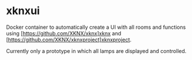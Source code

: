 # xknxui

Docker container to automatically create a UI with all rooms and functions
using [https://github.com/XKNX/xknx]xknx and [https://github.com/XKNX/xknxproject]xknxproject.

Currently only a prototype in which all lamps are displayed and controlled.
